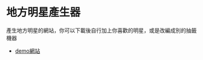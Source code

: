# 地方明星產生器

產生地方明星的網站，你可以下載後自行加上你喜歡的明星，或是改編成別的抽籤機器

* [demo網站](https://hsueh-jen.github.io/star-maker/)

